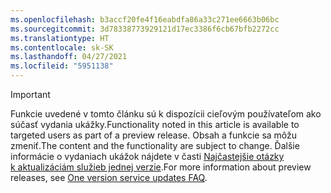 ```yaml
---
ms.openlocfilehash: b3accf20fe4f16eabdfa86a33c271ee6663b06bc
ms.sourcegitcommit: 3d78338773929121d17ec3386f6cb67bfb2272cc
ms.translationtype: HT
ms.contentlocale: sk-SK
ms.lasthandoff: 04/27/2021
ms.locfileid: "5951138"
---
```

> [!IMPORTANT]
> <span data-ttu-id="01baf-101">Funkcie uvedené v tomto článku sú k dispozícii cieľovým používateľom ako súčasť vydania ukážky.</span><span class="sxs-lookup"><span data-stu-id="01baf-101">Functionality noted in this article is available to targeted users as part of a preview release.</span></span> <span data-ttu-id="01baf-102">Obsah a funkcie sa môžu zmeniť.</span><span class="sxs-lookup"><span data-stu-id="01baf-102">The content and the functionality are subject to change.</span></span> <span data-ttu-id="01baf-103">Ďalšie informácie o vydaniach ukážok nájdete v časti [Najčastejšie otázky k aktualizáciám služieb jednej verzie](/dynamics365/unified-operations/fin-and-ops/get-started/one-version).</span><span class="sxs-lookup"><span data-stu-id="01baf-103">For more information about preview releases, see [One version service updates FAQ](/dynamics365/unified-operations/fin-and-ops/get-started/one-version).</span></span>